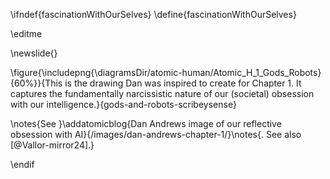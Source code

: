 \ifndef{fascinationWithOurSelves}
\define{fascinationWithOurSelves}

\editme

\newslide{}

\figure{\includepng{\diagramsDir/atomic-human/Atomic_H_1_Gods_Robots}{60%}}{This is the drawing Dan was inspired to create for Chapter 1. It captures the fundamentally narcissistic nature of our (societal) obsession with our intelligence.}{gods-and-robots-scribeysense}

\notes{See }\addatomicblog{Dan Andrews image of our reflective obsession with AI}{/images/dan-andrews-chapter-1/}\notes{. See also [@Vallor-mirror24].}

\endif
